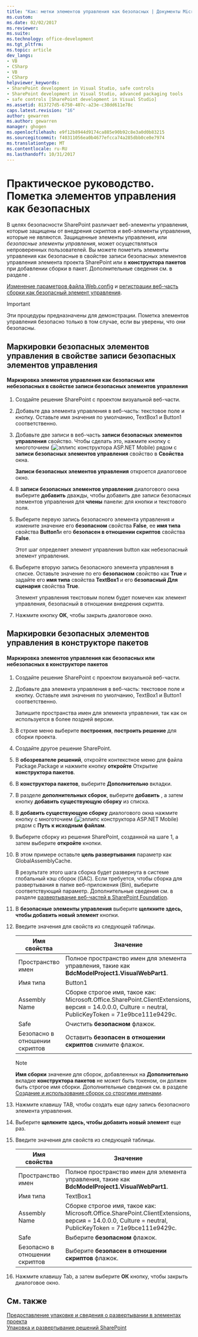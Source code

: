 ```yaml
---
title: "Как: метки элементов управления как безопасных | Документы Microsoft"
ms.custom: 
ms.date: 02/02/2017
ms.reviewer: 
ms.suite: 
ms.technology: office-development
ms.tgt_pltfrm: 
ms.topic: article
dev_langs:
- VB
- CSharp
- VB
- CSharp
helpviewer_keywords:
- SharePoint development in Visual Studio, safe controls
- SharePoint development in Visual Studio, advanced packaging tools
- safe controls [SharePoint development in Visual Studio]
ms.assetid: 813727d5-6750-407c-a23e-c38dd611e78c
caps.latest.revision: "16"
author: gewarren
ms.author: gewarren
manager: ghogen
ms.openlocfilehash: e9f12b8944d9174ca885e90b92c8e3a0d0b83215
ms.sourcegitcommit: f40311056ea0b4677efcca74a285dbb0ce0e7974
ms.translationtype: MT
ms.contentlocale: ru-RU
ms.lasthandoff: 10/31/2017
---
```

# <a name="how-to-mark-controls-as-safe-controls"></a>Практическое руководство. Пометка элементов управления как безопасных
  В целях безопасности SharePoint различает веб-элементы управления, которые защищены от внедрения скриптов и веб-элементы управления, которые не являются. Защищенные элементы управления, или *безопасные элементы управления*, может осуществляться непроверенных пользователей. Вы можете пометить элементы управления как безопасные в свойстве записи безопасных элементов управления элемента проекта SharePoint или в **конструктора пакетов** при добавлении сборки в пакет. Дополнительные сведения см. в разделе .  
  
 [Изменение параметров файла Web.config](http://go.microsoft.com/fwlink/?LinkId=178965) и [регистрации веб-часть сборки как безопасный элемент управления](http://go.microsoft.com/fwlink/?LinkId=171013).  
  
> [!IMPORTANT]  
>  Эти процедуры предназначены для демонстрации. Пометка элементов управления безопасно только в том случае, если вы уверены, что они безопасны.  
  
## <a name="marking-safe-controls-in-the-safe-control-entries-property"></a>Маркировки безопасных элементов управления в свойстве записи безопасных элементов управления  
  
#### <a name="to-mark-controls-as-safe-or-unsafe-in-the-safe-control-entries-property"></a>Маркировка элементов управления как безопасных или небезопасных в свойстве записи безопасных элементов управления  
  
1.  Создайте решение SharePoint с проектом визуальной веб-части.  
  
2.  Добавьте два элемента управления в веб-часть: текстовое поле и кнопку. Оставьте имя значения по умолчанию, TextBox1 и Button1 соответственно.  
  
3.  Добавьте две записи в веб-часть **записи безопасных элементов управления** свойство. Чтобы сделать это, нажмите кнопку с многоточием (![эллипс конструктора ASP.NET Mobile](../sharepoint/media/mwellipsis.gif "эллипс конструктора ASP.NET Mobile")) рядом с **записи безопасных элементов управления** свойство в  **Свойства** окна.  
  
     **Записи безопасных элементов управления** откроется диалоговое окно.  
  
4.  В **записи безопасных элементов управления** диалогового окна выберите **добавить** дважды, чтобы добавить две записи безопасных элементов управления для **члены** панели: для кнопки и текстового поля.  
  
5.  Выберите первую запись безопасного элемента управления и измените значение его **безопасном** свойства **False**, ее **имя типа** свойства **Button1**и его **безопасен в отношении скриптов** свойства **False**.  
  
     Этот шаг определяет элемент управления button как небезопасный элемент управления.  
  
6.  Выберите вторую запись безопасного элемента управления в списке. Оставьте значение по его **безопасном** свойство как **True** и задайте его **имя типа** свойства **TextBox1** и его **безопасный Для сценария** свойства **True**.  
  
     Элемент управления текстовым полем будет помечен как элемент управления, безопасный в отношении внедрения скрипта.  
  
7.  Нажмите кнопку **ОК**, чтобы закрыть диалоговое окно.  
  
## <a name="marking-safe-controls-in-the-package-designer"></a>Маркировки безопасных элементов управления в конструкторе пакетов  
  
#### <a name="to-mark-controls-as-safe-or-unsafe-in-the-package-designer"></a>Маркировка элементов управления как безопасных или небезопасных в конструкторе пакетов  
  
1.  Создайте решение SharePoint с проектом визуальной веб-части.  
  
2.  Добавьте два элемента управления в веб-часть: текстовое поле и кнопку. Оставьте имя значения по умолчанию, TextBox1 и Button1 соответственно.  
  
     Запишите пространства имен для элемента управления, так как он используется в более поздней версии.  
  
3.  В строке меню выберите **построения**, **построить решение** для сборки проекта.  
  
4.  Создайте другое решение SharePoint.  
  
5.  В **обозревателе решений**, откройте контекстное меню для файла Package.Package и нажмите кнопку **откройте** Открытие **конструктора пакетов**.  
  
6.  В **конструктора пакетов**, выберите **Дополнительно** вкладки.  
  
7.  В разделе **дополнительных сборок**, выберите **добавить** , а затем кнопку **добавить существующую сборку** из списка.  
  
8.  В **добавить существующую сборку** диалогового окна нажмите кнопку с многоточием (![эллипс конструктора ASP.NET Mobile](../sharepoint/media/mwellipsis.gif "эллипс конструктора ASP.NET Mobile")) рядом с  **Путь к исходным файлам**.  
  
9. Выберите сборку из решения SharePoint, созданной на шаге 1, а затем выберите **откройте** кнопки.  
  
10. В этом примере оставьте **цель развертывания** параметр как GlobalAssemblyCache.  
  
     В результате этого шага сборка будет развернута в системе глобальный кэш сборок (GAC). Если требуется, чтобы сборка для развертывания в папке веб-приложения (Bin), выберите соответствующий параметр. Дополнительные сведения см. в разделе [развертывание веб-частей в SharePoint Foundation](http://go.microsoft.com/fwlink/?LinkId=177509).  
  
11. В **безопасные элементы управления** выберите **щелкните здесь, чтобы добавить новый элемент** кнопки.  
  
12. Введите значения для свойств из следующей таблицы.  
  
    |Имя свойства|Значение|  
    |-------------------|-----------|  
    |Пространство имен|Полное пространство имен для элемента управления, такие как **BdcModelProject1.VisualWebPart1**.|  
    |Имя типа|Button1|  
    |Assembly Name|Сборке строгое имя, такое как: Microsoft.Office.SharePoint.ClientExtensions, версия = 14.0.0.0, Culture = neutral, PublicKeyToken = 71e9bce111e9429c.|  
    |Safe|Очистить **безопасном** флажок.|  
    |Безопасно в отношении скриптов|Оставить **безопасен в отношении скриптов** снимите флажок.|  
  
    > [!NOTE]  
    >  **Имя сборки** значение для сборок, добавленных на **Дополнительно** вкладке **конструктора пакетов** не может быть токеном, он должен быть строгое имя сборки. Дополнительные сведения см. в разделе [Создание и использование сборок со строгими именами](http://go.microsoft.com/fwlink/?LinkId=177513).  
  
13. Нажмите клавишу TAB, чтобы создать еще одну запись безопасного элемента управления.  
  
14. Выберите **щелкните здесь, чтобы добавить новый элемент** еще раз.  
  
15. Введите значения для свойств из следующей таблицы.  
  
    |Имя свойства|Значение|  
    |-------------------|-----------|  
    |Пространство имен|Полное пространство имен для элемента управления, такие как **BdcModelProject1.VisualWebPart1**.|  
    |Имя типа|TextBox1|  
    |Assembly Name|Сборке строгое имя, такое как: Microsoft.Office.SharePoint.ClientExtensions, версия = 14.0.0.0, Culture = neutral, PublicKeyToken = 71e9bce111e9429c.|  
    |Safe|Выберите **безопасном** флажок.|  
    |Безопасно в отношении скриптов|Выберите **безопасен в отношении скриптов** флажок.|  
  
16. Нажмите клавишу Tab, а затем выберите **ОК** кнопку, чтобы закрыть диалоговое окно.  
  
## <a name="see-also"></a>См. также  
 [Предоставление упаковке и сведения о развертывании в элементах проекта](../sharepoint/providing-packaging-and-deployment-information-in-project-items.md)   
 [Упаковка и развертывание решений SharePoint](../sharepoint/packaging-and-deploying-sharepoint-solutions.md)  
  
  
